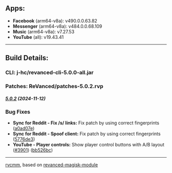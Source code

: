 ## Apps:
* **Facebook** (arm64-v8a): v490.0.0.63.82
* **Messenger** (arm64-v8a): v484.0.0.68.109
* **Music** (arm64-v8a): v7.27.53
* **YouTube** (all): v19.43.41

---

## Build Details:

### CLI: j-hc/revanced-cli-5.0.0-all.jar
### Patches: ReVanced/patches-5.0.2.rvp

##### [5.0.2](https://github.com/ReVanced/revanced-patches/compare/v5.0.1...v5.0.2) (2024-11-12)
### Bug Fixes
* **Sync for Reddit - Fix /s/ links:** Fix patch by using correct fingerprints ([a0ad07e](https://github.com/ReVanced/revanced-patches/commit/a0ad07ef3170dbe1d91ebd40f11d97b63d1c63d0))
* **Sync for Reddit - Spoof client:** Fix patch by using correct fingerprints ([5776de3](https://github.com/ReVanced/revanced-patches/commit/5776de3cfbfa62360267eb6026525d2da8c45654))
* **YouTube - Player controls:** Show player control buttons with A/B layout ([#3901](https://github.com/ReVanced/revanced-patches/issues/3901)) ([bb526bc](https://github.com/ReVanced/revanced-patches/commit/bb526bc00a384eb808f46267e5802c8e5beaa7d5))

---

[rvcmm](https://github.com/thrwKappu/rvcmm/), based on [revanced-magisk-module](https://github.com/j-hc/revanced-magisk-module)
